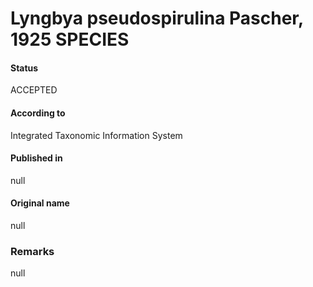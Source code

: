Lyngbya pseudospirulina Pascher, 1925 SPECIES
=======

#### Status
ACCEPTED

#### According to
Integrated Taxonomic Information System

#### Published in
null

#### Original name
null

### Remarks
null